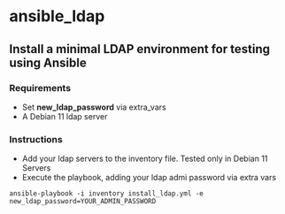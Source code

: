 # ansible_ldap
## Install a minimal LDAP environment for testing using Ansible
### Requirements
- Set **new_ldap_password** via extra_vars
- A Debian 11 ldap server
### Instructions
- Add your ldap servers to the inventory file. Tested only in Debian 11 Servers
- Execute the playbook, adding your ldap admi password via extra vars
~~~
ansible-playbook -i inventory install_ldap.yml -e new_ldap_password=YOUR_ADMIN_PASSWORD
~~~
 
